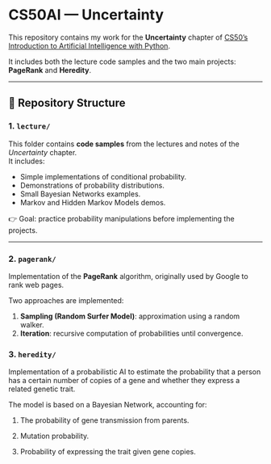 # CS50AI — Uncertainty

This repository contains my work for the **Uncertainty** chapter of [CS50’s Introduction to Artificial Intelligence with Python](https://cs50.harvard.edu/ai/weeks/2/).

It includes both the lecture code samples and the two main projects: **PageRank** and **Heredity**.

---

## 📂 Repository Structure

### 1. `lecture/`
This folder contains **code samples** from the lectures and notes of the *Uncertainty* chapter.  
It includes:
- Simple implementations of conditional probability.
- Demonstrations of probability distributions.
- Small Bayesian Networks examples.
- Markov and Hidden Markov Models demos.

👉 Goal: practice probability manipulations before implementing the projects.

---

### 2. `pagerank/`
Implementation of the **PageRank** algorithm, originally used by Google to rank web pages.

Two approaches are implemented:
1. **Sampling (Random Surfer Model)**: approximation using a random walker.
2. **Iteration**: recursive computation of probabilities until convergence.

### 3. `heredity/`

Implementation of a probabilistic AI to estimate the probability that a person has a certain number of copies of a gene and whether they express a related genetic trait.

The model is based on a Bayesian Network, accounting for:

1. The probability of gene transmission from parents.

2. Mutation probability.

3. Probability of expressing the trait given gene copies.